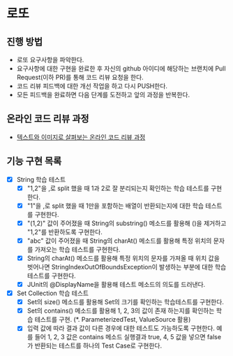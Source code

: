 # 로또
## 진행 방법
* 로또 요구사항을 파악한다.
* 요구사항에 대한 구현을 완료한 후 자신의 github 아이디에 해당하는 브랜치에 Pull Request(이하 PR)를 통해 코드 리뷰 요청을 한다.
* 코드 리뷰 피드백에 대한 개선 작업을 하고 다시 PUSH한다.
* 모든 피드백을 완료하면 다음 단계를 도전하고 앞의 과정을 반복한다.

## 온라인 코드 리뷰 과정
* [텍스트와 이미지로 살펴보는 온라인 코드 리뷰 과정](https://github.com/next-step/nextstep-docs/tree/master/codereview)

## 기능 구현 목록
* [x] String 학습 테스트
    * [x] "1,2"을 ,로 split 했을 때 1과 2로 잘 분리되는지 확인하는 학습 테스트를 구현한다.
    * [x] "1"을 ,로 split 했을 때 1만을 포함하는 배열이 반환되는지에 대한 학습 테스트를 구현한다.
    * [x] "(1,2)" 값이 주어졌을 때 String의 substring() 메소드를 활용해 ()을 제거하고 "1,2"를 반환하도록 구현한다.
    * [x] "abc" 값이 주어졌을 때 String의 charAt() 메소드를 활용해 특정 위치의 문자를 가져오는 학습 테스트를 구현한다.
    * [x] String의 charAt() 메소드를 활용해 특정 위치의 문자를 가져올 때 위치 값을 벗어나면 StringIndexOutOfBoundsException이 발생하는 부분에 대한 학습 테스트를 구현한다.
    * [x] JUnit의 @DisplayName을 활용해 테스트 메소드의 의도를 드러낸다.
* [x] Set Collection 학습 테스트
    * [x] Set의 size() 메소드를 활용해 Set의 크기를 확인하는 학습테스트를 구현한다.
    * [x] Set의 contains() 메소드를 활용해 1, 2, 3의 값이 존재 하는지를 확인하는 학습 테스트를 구현. (*. ParameterizedTest, ValueSource 활용)
    * [x] 입력 값에 따라 결과 값이 다른 경우에 대한 테스트도 가능하도록 구현한다. 예를 들어 1, 2, 3 값은 contains 메소드 실행결과 true, 4, 5 값을 넣으면 false 가 반환되는 테스트를 하나의 Test Case로 구현한다.